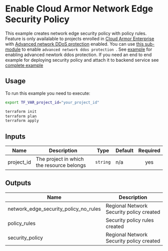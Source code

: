 # Enable Cloud Armor Network Edge Security Policy

This example creates network edge security policy with policy rules. Feature is only availalable to projects enrolled in [Cloud Armor Enterprise](https://cloud.google.com/armor/docs/armor-enterprise-overview) with [Advanced network DDoS protection](https://cloud.google.com/armor/docs/advanced-network-ddos#activate-advanced-ddos-protection) enabled. You can use [this sub-module](../advanced-network-ddos-protection/) to enable `advanced network ddos protection `. See [example](../regional-advanced-network-ddos-protection-enterprise/) for enabling advanced newtork ddos protection. If you need an end to end example for deploying security policy and attach it to backend service see [complete example](../regional-adv-ddos-and-edge-security-policy-complete/)

## Usage

To run this example you need to execute:

```bash
export TF_VAR_project_id="your_project_id"
```

```bash
terraform init
terraform plan
terraform apply
```

<!-- BEGINNING OF PRE-COMMIT-TERRAFORM DOCS HOOK -->
## Inputs

| Name | Description | Type | Default | Required |
|------|-------------|------|---------|:--------:|
| project\_id | The project in which the resource belongs | `string` | n/a | yes |

## Outputs

| Name | Description |
|------|-------------|
| network\_edge\_security\_policy\_no\_rules | Regional Network Security policy created |
| policy\_rules | Security policy rules created |
| security\_policy | Regional Network Security policy created |

<!-- END OF PRE-COMMIT-TERRAFORM DOCS HOOK -->
